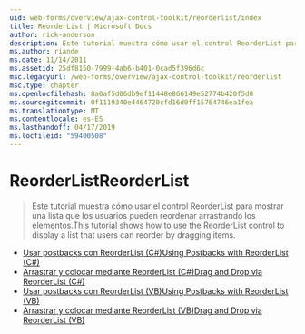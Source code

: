 ```yaml
---
uid: web-forms/overview/ajax-control-toolkit/reorderlist/index
title: ReorderList | Microsoft Docs
author: rick-anderson
description: Este tutorial muestra cómo usar el control ReorderList para mostrar una lista que los usuarios pueden reordenar arrastrando los elementos.
ms.author: riande
ms.date: 11/14/2011
ms.assetid: 25df8150-7999-4ab6-b401-0cad5f396d6c
msc.legacyurl: /web-forms/overview/ajax-control-toolkit/reorderlist
msc.type: chapter
ms.openlocfilehash: 8a0af5d06db9ef11448e866149e52774b420f5d0
ms.sourcegitcommit: 0f1119340e4464720cfd16d0ff15764746ea1fea
ms.translationtype: MT
ms.contentlocale: es-ES
ms.lasthandoff: 04/17/2019
ms.locfileid: "59400508"
---
```

# <a name="reorderlist"></a><span data-ttu-id="e99f6-103">ReorderList</span><span class="sxs-lookup"><span data-stu-id="e99f6-103">ReorderList</span></span>

> <span data-ttu-id="e99f6-104">Este tutorial muestra cómo usar el control ReorderList para mostrar una lista que los usuarios pueden reordenar arrastrando los elementos.</span><span class="sxs-lookup"><span data-stu-id="e99f6-104">This tutorial shows how to use the ReorderList control to display a list that users can reorder by dragging items.</span></span>


- [<span data-ttu-id="e99f6-105">Usar postbacks con ReorderList (C#)</span><span class="sxs-lookup"><span data-stu-id="e99f6-105">Using Postbacks with ReorderList (C#)</span></span>](using-postbacks-with-reorderlist-cs.md)
- [<span data-ttu-id="e99f6-106">Arrastrar y colocar mediante ReorderList (C#)</span><span class="sxs-lookup"><span data-stu-id="e99f6-106">Drag and Drop via ReorderList (C#)</span></span>](drag-and-drop-via-reorderlist-cs.md)
- [<span data-ttu-id="e99f6-107">Usar postbacks con ReorderList (VB)</span><span class="sxs-lookup"><span data-stu-id="e99f6-107">Using Postbacks with ReorderList (VB)</span></span>](using-postbacks-with-reorderlist-vb.md)
- [<span data-ttu-id="e99f6-108">Arrastrar y colocar mediante ReorderList (VB)</span><span class="sxs-lookup"><span data-stu-id="e99f6-108">Drag and Drop via ReorderList (VB)</span></span>](drag-and-drop-via-reorderlist-vb.md)
